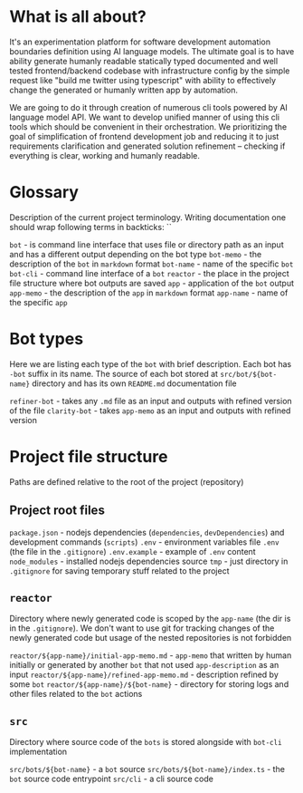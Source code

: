 # What is all about?

It's an experimentation platform for software development automation boundaries definition using AI language models. The ultimate goal is to have ability generate humanly readable statically typed documented and well tested frontend/backend codebase with infrastructure config by the simple request like "build me twitter using typescript" with ability to effectively change the generated or humanly written app by automation.

We are going to do it through creation of numerous cli tools powered by AI language model API. We want to develop unified manner of using this cli tools which should be convenient in their orchestration. We prioritizing the goal of simplification of frontend development job and reducing it to just requirements clarification and generated solution refinement – checking if everything is clear, working and humanly readable.

# Glossary

Description of the current project terminology. Writing documentation one should wrap following terms in backticks: ``

`bot` - is command line interface that uses file or directory path as an input and has a different output depending on the bot type
`bot-memo` - the description of the `bot` in `markdown` format
`bot-name` - name of the specific `bot`
`bot-cli` - command line interface of a `bot`
`reactor` - the place in the project file structure where bot outputs are saved
`app` - application of the `bot` output
`app-memo` - the description of the `app` in `markdown` format
`app-name` - name of the specific `app`

# Bot types

Here we are listing each type of the `bot` with brief description. Each bot has `-bot` suffix in its name. The source of each bot stored at `src/bot/${bot-name}` directory and has its own `README.md` documentation file

`refiner-bot` - takes any `.md` file as an input and outputs with refined version of the file
`clarity-bot` - takes `app-memo` as an input and outputs with refined version

# Project file structure

Paths are defined relative to the root of the project (repository)

## Project root files

`package.json` - nodejs dependencies (`dependencies`, `devDependencies`) and development commands (`scripts`)
`.env` - environment variables file `.env` (the file in the `.gitignore`)
`.env.example` - example of `.env` content
`node_modules` - installed nodejs dependencies source
`tmp` - just directory in `.gitignore` for saving temporary stuff related to the project

## `reactor`

Directory where newly generated code is scoped by the `app-name` (the dir is in the `.gitignore`). We don't want to use git for tracking changes of the newly generated code but usage of the nested repositories is not forbidden

`reactor/${app-name}/initial-app-memo.md` - `app-memo` that written by human initially or generated by another `bot` that not used `app-description` as an input
`reactor/${app-name}/refined-app-memo.md` - description refined by some `bot`
`reactor/${app-name}/${bot-name}` - directory for storing logs and other files related to the `bot` actions

## `src`

Directory where source code of the `bots` is stored alongside with `bot-cli` implementation

`src/bots/${bot-name}` - a `bot` source
`src/bots/${bot-name}/index.ts` - the `bot` source code entrypoint
`src/cli` - a cli source code
